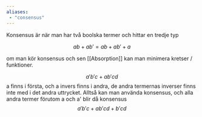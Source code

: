 ```yaml
---
aliases:
 - "consensus"
---
```


Konsensus är när man har två boolska termer och hittar en tredje typ

$$ab+ab'=ab+ab'+a$$

om man kör konsensus och sen [[Absorption]] kan man minimera kretser / funktioner.

$$a'b'c + ab'cd$$
a finns i första, och a invers finns i andra, de andra termernas inverser finns inte med i det andra uttrycket. Alltså kan man använda konsensus, och alla andra termer förutom a och a' blir då konsensus 
$$a'b'c + ab'cd + b'cd$$